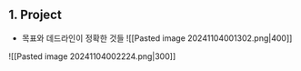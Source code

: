 ## 1. Project
- 목표와 데드라인이 정확한 것들
![[Pasted image 20241104001302.png|400]]

![[Pasted image 20241104002224.png|300]]